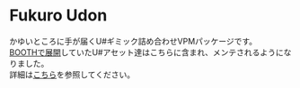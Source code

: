 # Fukuro Udon

かゆいところに手が届くU#ギミック詰め合わせVPMパッケージです。  
[BOOTHで展開](https://mimyquality.booth.pm/item_lists/rdaT1p1m)していたU#アセット達はこちらに含まれ、メンテされるようになりました。  
詳細は[こちら](https://github.com/mimyquality/FukuroUdon/wiki)を参照してください。  

